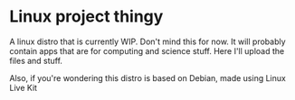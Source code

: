 # Linux project thingy

A linux distro that is currently WIP. Don't mind this for now. It will probably contain apps that are for computing and science stuff. Here I'll upload the files and stuff. 

Also, if you're wondering this distro is based on Debian, made using Linux Live Kit
